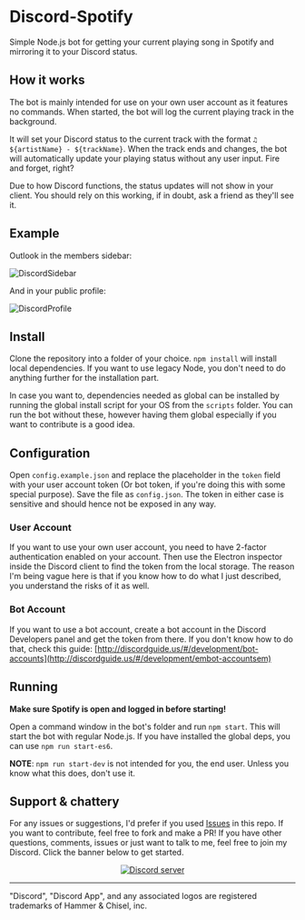 # Discord-Spotify

Simple Node.js bot for getting your current playing song in Spotify and mirroring it to your Discord status.

## How it works

The bot is mainly intended for use on your own user account as it features no commands. When started, the bot will log the current playing track in the background.

It will set your Discord status to the current track with the format `♫ ${artistName} - ${trackName}`. When the track ends and changes, the bot will automatically update your playing status without any user input. Fire and forget, right?

Due to how Discord functions, the status updates will not show in your client. You should rely on this working, if in doubt, ask a friend as they'll see it.

## Example

Outlook in the members sidebar:

![DiscordSidebar](http://images.lwtechgaming.me/f6q97ph.png)

And in your public profile:

![DiscordProfile](http://images.lwtechgaming.me/AQqft63.png)


## Install

Clone the repository into a folder of your choice. `npm install` will install local dependencies. If you want to use legacy Node, you don't need to do anything further for the installation part.

In case you want to, dependencies needed as global can be installed by running the global install script for your OS from the `scripts` folder. You can run the bot without these, however having them global especially if you want to contribute is a good idea.

## Configuration
Open `config.example.json` and replace the placeholder in the `token` field with your user account token (Or bot token, if you're doing this with some special purpose). Save the file as `config.json`. The token in either case is sensitive and should hence not be exposed in any way.

### User Account
If you want to use your own user account, you need to have 2-factor authentication enabled on your account. Then use the Electron inspector inside the Discord client to find the token from the local storage. The reason I'm being vague here is that if you know how to do what I just described, you understand the risks of it as well.

### Bot Account

If you want to use a bot account, create a bot account in the Discord Developers panel and get the token from there. If you don't know how to do that, check this guide: [http://discordguide.us/#/development/bot-accounts](http://discordguide.us/#/development/embot-accountsem)

## Running

**Make sure Spotify is open and logged in before starting!**

Open a command window in the bot's folder and run `npm start`. This will start the bot with regular Node.js. If you have installed the global deps, you can use `npm run start-es6`.

**NOTE**: `npm run start-dev` is not intended for you, the end user. Unless you know what this does, don't use it.

## Support & chattery

For any issues or suggestions, I'd prefer if you used [Issues](https://github.com/LWTechGaming/Discord-Spotify/issues) in this repo. If you want to contribute, feel free to fork and make a PR! If you have other questions, comments, issues or just want to talk to me, feel free to join my Discord. Click the banner below to get started.

<p align="center">
  <a href="https://discord.gg/NaN39J8"><img src="https://discordapp.com/api/guilds/293097624246943744/widget.png?style=banner2" alt="Discord server"></a>
</p>

---

"Discord", "Discord App", and any associated logos are registered trademarks of Hammer & Chisel, inc.
